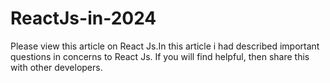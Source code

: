 # ReactJs-in-2024
Please view this article on React Js.In this article i had described important questions in concerns to React Js.
If you will find helpful, then share this with other developers.
